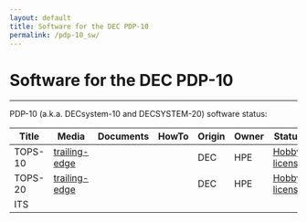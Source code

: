 ```yaml
---
layout: default
title: Software for the DEC PDP-10
permalink: /pdp-10_sw/
---
```


# Software for the DEC PDP-10

---

PDP-10 (a.k.a. DECsystem-10 and DECSYSTEM-20) software status:

| Title   | Media                                                | Documents | HowTo | Origin | Owner | Status                                |
| ------- | ---------------------------------------------------- | --------- | ----- | ------ | ----- | ------------------------------------- |
| TOPS-10 | [trailing-edge](http://pdp-10.trailing-edge.com)     |           |       | DEC    | HPE   | [Hobby license](../dec_36bit_license) |
| TOPS-20 | [trailing-edge](<(http://pdp-10.trailing-edge.com)>) |           |       | DEC    | HPE   | [Hobby license](../dec_36bit_license) |
| ITS     |                                                      |           |       |        |       |
